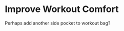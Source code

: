 # Improve Workout Comfort
Perhaps add another side pocket to workout bag?

<!-- #project/home -->

<!-- {BearID:36FBD780-266B-44F7-A5A2-E3714BCF904D-59137-00000FBC2CB387B2} -->
